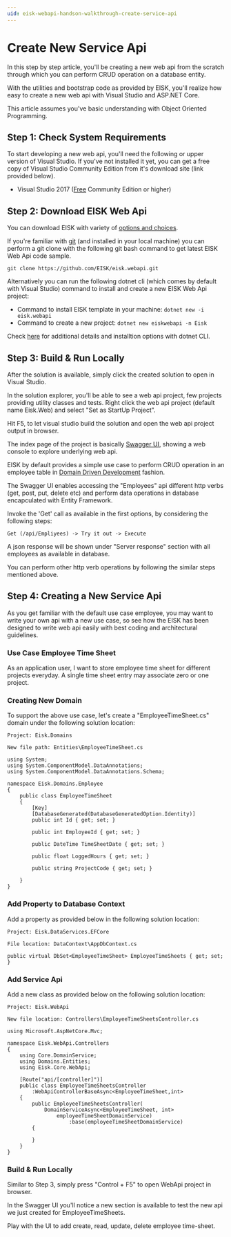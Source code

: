 ```yaml
---
uid: eisk-webapi-handson-walkthrough-create-service-api
---
```


# Create New Service Api

In this step by step article, you'll be creating a new web api from the scratch through which you can perform CRUD operation on a database entity. 

With the utilities and bootstrap code as provided by EISK, you'll realize how easy to create a new web api with Visual Studio and ASP.NET Core.

This article assumes you've basic understanding with Object Oriented Programming.

## Step 1: Check System Requirements

To start developing a new web api, you'll need the following or upper version of Visual Studio. If you've not installed it yet, you can get a free copy of Visual Studio Community Edition from it's download site (link provided below). 

* Visual Studio 2017 ([Free](https://visualstudio.microsoft.com/vs/community/) Community Edition or higher)

## Step 2: Download EISK Web Api

You can download EISK with variety of [options and choices](xref:eisk-webapi-download-options). 

If you're familiar with [git](https://git-scm.com/) (and installed in your local machine) you can perform a git clone with the following git bash command to get latest EISK Web Api code sample.

`git clone https://github.com/EISK/eisk.webapi.git`

Alternatively you can run the following dotnet cli (which comes by default with Visual Studio) command to install and create a new EISK Web Api project:

* Command to install EISK template in your machine: `dotnet new -i eisk.webapi`
* Command to create a new project: `dotnet new eiskwebapi -n Eisk`

Check [here](xref:eisk-webapi-download-options-dotnet-new) for additional details and installtion options with dotnet CLI.

## Step 3: Build & Run Locally

After the solution is available, simply click the created solution to open in Visual Studio. 

In the solution explorer, you'll be able to see a web api project, few projects providing utility classes and tests. Right click the web api project (default name Eisk.Web) and select "Set as StartUp Project".

Hit F5, to let visual studio build the solution and open the web api project output in browser.

The index page of the project is basically [Swagger UI](https://docs.microsoft.com/en-us/aspnet/core/tutorials/web-api-help-pages-using-swagger), showing a web console to explore underlying web api. 

EISK by default provides a simple use case to perform CRUD operation in an employee table in [Domain Driven Development](https://en.wikipedia.org/wiki/Domain-driven_design) fashion.

The Swagger UI enables accessing the "Employees" api different http verbs (get, post, put, delete etc) and perform data operations in database encapculated with Entity Framework.

Invoke the 'Get' call as available in the first options, by considering the following steps:

`Get (/api/Empliyees) -> Try it out -> Execute`

A json response will be shown under "Server response" section with all employees as available in database.

You can perform other http verb operations by following the similar steps mentioned above.

## Step 4: Creating a New Service Api

As you get familiar with the default use case employee, you may want to write your own api with a new use case, so see how the EISK has been designed to write web api easily with best coding and architectural guidelines.

### Use Case Employee Time Sheet

As an application user, I want to store employee time sheet for different projects everyday. A single time sheet entry may associate zero or one project.

### Creating New Domain

To support the above use case, let's create a "EmployeeTimeSheet.cs" domain under the following solution location: 

`Project: Eisk.Domains`

`New file path: Entities\EmployeeTimeSheet.cs`

	using System;
	using System.ComponentModel.DataAnnotations;
	using System.ComponentModel.DataAnnotations.Schema;

	namespace Eisk.Domains.Employee
	{
		public class EmployeeTimeSheet
		{
			[Key]
			[DatabaseGenerated(DatabaseGeneratedOption.Identity)]
			public int Id { get; set; }

			public int EmployeeId { get; set; }

			public DateTime TimeSheetDate { get; set; }

			public float LoggedHours { get; set; }

			public string ProjectCode { get; set; }

		}
	}

### Add Property to Database Context

Add a property as provided below in the following solution location: 

`Project: Eisk.DataServices.EFCore`

`File location: DataContext\AppDbContext.cs`

	public virtual DbSet<EmployeeTimeSheet> EmployeeTimeSheets { get; set; }

### Add Service Api
	
Add a new class as provided below on the following solution location: 

`Project: Eisk.WebApi`

`New file location: Controllers\EmployeeTimeSheetsController.cs`

	using Microsoft.AspNetCore.Mvc;

	namespace Eisk.WebApi.Controllers
	{
		using Core.DomainService;
		using Domains.Entities;
		using Eisk.Core.WebApi;

		[Route("api/[controller]")]
		public class EmployeeTimeSheetsController
			:WebApiControllerBaseAsync<EmployeeTimeSheet,int>
		{
			public EmployeeTimeSheetsController(
				DomainServiceAsync<EmployeeTimeSheet, int> 
					employeeTimeSheetDomainService)
						:base(employeeTimeSheetDomainService)
			{
				
			}
		}
	}


### Build & Run Locally 

Similar to Step 3, simply press "Control + F5" to open WebApi project in browser. 

In the Swagger UI you'll notice a new section is available to test the new api we just created for EmployeeTimeSheets.

Play with the UI to add create, read, update, delete employee time-sheet.


